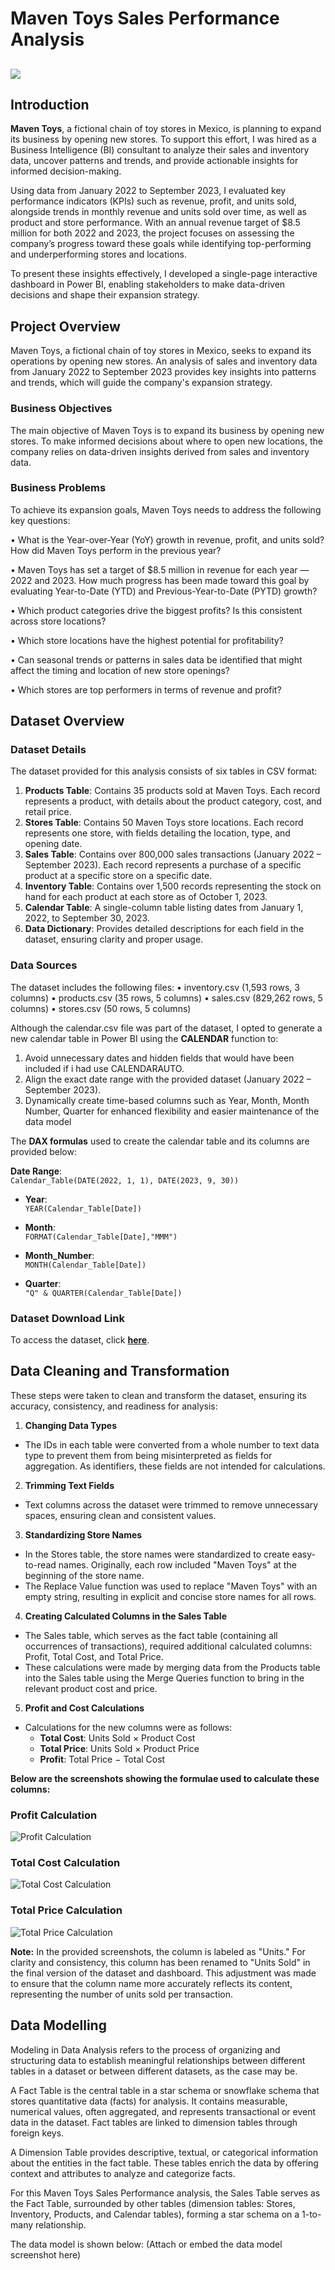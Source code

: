 # Maven Toys Sales Performance Analysis

![](https://github.com/Rolakamin/Maven-Toys-Sales-Performance/blob/main/toys%20shop.png)
---

## Introduction

**Maven Toys**, a fictional chain of toy stores in Mexico, is planning to expand its business by opening new stores. To support this effort, I was hired as a Business Intelligence (BI) consultant to analyze their sales and inventory data, uncover patterns and trends, and provide actionable insights for informed decision-making.

Using data from January 2022 to September 2023, I evaluated key performance indicators (KPIs) such as revenue, profit, and units sold, alongside trends in monthly revenue and units sold over time, as well as product and store performance. With an annual revenue target of $8.5 million for both 2022 and 2023, the project focuses on assessing the company’s progress toward these goals while identifying top-performing and underperforming stores and locations.

To present these insights effectively, I developed a single-page interactive dashboard in Power BI, enabling stakeholders to make data-driven decisions and shape their expansion strategy.

## Project Overview 

Maven Toys, a fictional chain of toy stores in Mexico, seeks to expand its operations by opening new stores. An analysis of sales and inventory data from January 2022 to September 2023 provides key insights into patterns and trends, which will guide the company's expansion strategy.

### Business Objectives

The main objective of Maven Toys is to expand its business by opening new stores. To make informed decisions about where to open new locations, the company relies on data-driven insights derived from sales and inventory data.

### Business Problems

To achieve its expansion goals, Maven Toys needs to address the following key questions:

•	What is the Year-over-Year (YoY) growth in revenue, profit, and units sold? How did Maven Toys perform in the previous year?

•	Maven Toys has set a target of $8.5 million in revenue for each year — 2022 and 2023. How much progress has been made toward this goal by evaluating Year-to-Date (YTD) and Previous-Year-to-Date (PYTD) growth?

•	Which product categories drive the biggest profits? Is this consistent across store locations?

•	Which store locations have the highest potential for profitability?

•	Can seasonal trends or patterns in sales data be identified that might affect the timing and location of new store openings?

•	Which stores are top performers in terms of revenue and profit?

## Dataset Overview

### Dataset Details
The dataset provided for this analysis consists of six tables in CSV format:

1.	**Products Table**: Contains 35 products sold at Maven Toys. Each record represents a product, with details about the product category, cost, and retail price.
2.	**Stores Table**: Contains 50 Maven Toys store locations. Each record represents one store, with fields detailing the location, type, and opening date.
3.	**Sales Table**: Contains over 800,000 sales transactions (January 2022 – September 2023). Each record represents a purchase of a specific product at a specific store on a specific date.
4.	**Inventory Table**: Contains over 1,500 records representing the stock on hand for each product at each store as of October 1, 2023.
5.	**Calendar Table**: A single-column table listing dates from January 1, 2022, to September 30, 2023.
6.	**Data Dictionary**: Provides detailed descriptions for each field in the dataset, ensuring clarity and proper usage.

### Data Sources
The dataset includes the following files:
•	inventory.csv (1,593 rows, 3 columns)
•	products.csv (35 rows, 5 columns)
•	sales.csv (829,262 rows, 5 columns)
•	stores.csv (50 rows, 5 columns)

Although the calendar.csv file was part of the dataset, I opted to generate a new calendar table in Power BI using the **CALENDAR** function to:
1.	Avoid unnecessary dates and hidden fields that would have been included if i had use CALENDARAUTO.
2.	Align the exact date range with the provided dataset (January 2022 – September 2023).
3.	Dynamically create time-based columns such as Year, Month, Month Number, Quarter for enhanced flexibility and easier maintenance of the data model
   
The **DAX formulas** used to create the calendar table and its columns are provided below:

 **Date Range**:  
  `Calendar_Table(DATE(2022, 1, 1), DATE(2023, 9, 30))`

- **Year**:  
  `YEAR(Calendar_Table[Date])`

- **Month**:  
  `FORMAT(Calendar_Table[Date],"MMM")`

- **Month_Number**:  
  `MONTH(Calendar_Table[Date])`

- **Quarter**:  
  `"Q" & QUARTER(Calendar_Table[Date])`
  
### **Dataset Download Link**
To access the dataset, click [**here**](https://github.com/Rolakamin/Maven-Toys-Sales-Performance/tree/main/Maven%20Toys%20Dataset).

## Data Cleaning and Transformation

These steps were taken to clean and transform the dataset, ensuring its accuracy, consistency, and readiness for analysis:

1. **Changing Data Types**
- The IDs in each table were converted from a whole number to text data type to prevent them from being misinterpreted as fields for aggregation. As identifiers, these fields are not intended for calculations.

2. **Trimming Text Fields**
- Text columns across the dataset were trimmed to remove unnecessary spaces, ensuring clean and consistent values.

3. **Standardizing Store Names**
- In the Stores table, the store names were standardized to create easy-to-read names. Originally, each row included "Maven Toys" at the beginning of the store name.
- The Replace Value function was used to replace "Maven Toys" with an empty string, resulting in explicit and concise store names for all rows.

4. **Creating Calculated Columns in the Sales Table**
- The Sales table, which serves as the fact table (containing all occurrences of transactions), required additional calculated columns: Profit, Total Cost, and Total Price.
- These calculations were made by merging data from the Products table into the Sales table using the Merge Queries function to bring in the relevant product cost and price.

5. **Profit and Cost Calculations**
- Calculations for the new columns were as follows:
  - **Total Cost**: Units Sold × Product Cost
  - **Total Price**: Units Sold × Product Price
  - **Profit**: Total Price − Total Cost
 
**Below are the screenshots showing the formulae used to calculate these columns:**
    
### Profit Calculation


![Profit Calculation](https://github.com/Rolakamin/Maven-Toys-Sales-Performance/blob/main/Profit.png)


### Total Cost Calculation


![Total Cost Calculation](https://github.com/Rolakamin/Maven-Toys-Sales-Performance/blob/main/Total_Cost.png)


### Total Price Calculation


![Total Price Calculation](https://github.com/Rolakamin/Maven-Toys-Sales-Performance/blob/main/Total_Price.png)

**Note:**
In the provided screenshots, the column is labeled as "Units." For clarity and consistency, this column has been renamed to "Units Sold" in the final version of the dataset and dashboard. This adjustment was made to ensure that the column name more accurately reflects its content, representing the number of units sold per transaction.

## Data Modelling

Modeling in Data Analysis refers to the process of organizing and structuring data to establish meaningful relationships between different tables in a dataset or between different datasets, as the case may be.

A Fact Table is the central table in a star schema or snowflake schema that stores quantitative data (facts) for analysis. It contains measurable, numerical values, often aggregated, and represents transactional or event data in the dataset. Fact tables are linked to dimension tables through foreign keys.

A Dimension Table provides descriptive, textual, or categorical information about the entities in the fact table. These tables enrich the data by offering context and attributes to analyze and categorize facts.

For this Maven Toys Sales Performance analysis, the Sales Table serves as the Fact Table, surrounded by other tables (dimension tables: Stores, Inventory, Products, and Calendar tables), forming a star schema on a 1-to-many relationship.

The data model is shown below:
(Attach or embed the data model screenshot here)
